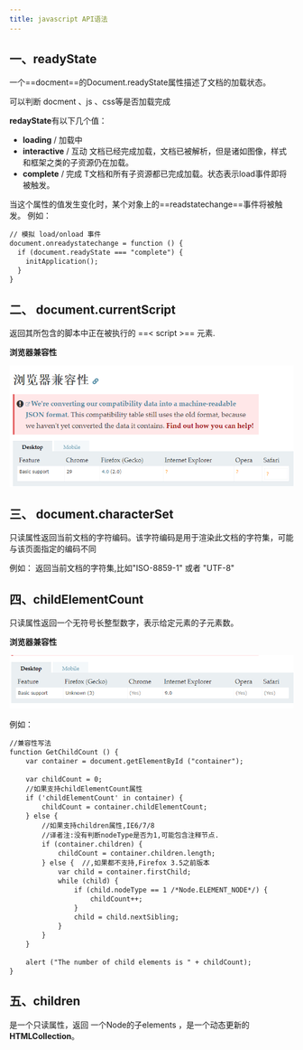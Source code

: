 ```yaml
---
title: javascript API语法
---
```


## 一、readyState

一个==docment==的Document.readyState属性描述了文档的加载状态。

可以判断 docment 、js 、css等是否加载完成

**redayState**有以下几个值：
* **loading** / 加载中
* **interactive**  / 互动
     文档已经完成加载，文档已被解析，但是诸如图像，样式和框架之类的子资源仍在加载。
* **complete**  /  完成
     T文档和所有子资源都已完成加载。状态表示load事件即将被触发。
	 
	 
当这个属性的值发生变化时，某个对象上的==readstatechange==事件将被触发。
例如：
```js?linenums
// 模拟 load/onload 事件
document.onreadystatechange = function () {
  if (document.readyState === "complete") {
    initApplication();
  }
}
```

## 二、 document.currentScript

返回其所包含的脚本中正在被执行的 ==< script >== 元素.

**浏览器兼容性**

![](./images/1538190508333.png)

## 三、 document.characterSet

只读属性返回当前文档的字符编码。该字符编码是用于渲染此文档的字符集，可能与该页面指定的编码不同

例如： 返回当前文档的字符集,比如"ISO-8859-1" 或者 "UTF-8"

## 四、childElementCount

只读属性返回一个无符号长整型数字，表示给定元素的子元素数。

**浏览器兼容性**

![](./images/1538191912638.png)


例如： 

```js?linenums
//兼容性写法
function GetChildCount () {
	var container = document.getElementById ("container");

	var childCount = 0;
	//如果支持childElementCount属性
	if ('childElementCount' in container) {
		childCount = container.childElementCount;
	} else {
		//如果支持children属性,IE6/7/8
		//译者注:没有判断nodeType是否为1,可能包含注释节点.
		if (container.children) {
			childCount = container.children.length;
		} else {  //,如果都不支持,Firefox 3.5之前版本
			var child = container.firstChild;
			while (child) {
				if (child.nodeType == 1 /*Node.ELEMENT_NODE*/) {
					childCount++;
				}
				child = child.nextSibling;
			}
		}
	}

	alert ("The number of child elements is " + childCount);
}
```
## 五、children 

是一个只读属性，返回 一个Node的子elements ，是一个动态更新的 **HTMLCollection**。
